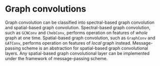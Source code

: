 # Graph convolutions

Graph convolution can be classified into spectral-based graph convolution and spatial-based graph convolution. Spectral-based graph convolution, such as `GCNConv` and `ChebConv`, performs operation on features of *whole* graph at one time. Spatial-based graph convolution, such as `GraphConv` and `GATConv`, performs operation on features of *local* graph instead. Message-passing scheme is an abstraction for spatial-based graph convolutional layers. Any spatial-based graph convolutional layer can be implemented under the framework of message-passing scheme.
